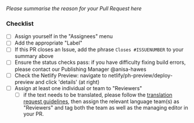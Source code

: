 *Please summarise the reason for your Pull Request here*

### Checklist

- [ ] Assign yourself in the "Assignees" menu
- [ ] Add the appropriate "Label"
- [ ] If this PR closes an Issue, add the phrase `Closes #ISSUENUMBER` to your summary above
- [ ] Ensure the status checks pass: if you have difficulty fixing build errors, please contact our Publishing Manager @anisa-hawes 
- [ ] Check the Netlify Preview: navigate to netlify/ph-preview/deploy-preview and click 'details' (at right)
- [ ] Assign at least one individual or team to "Reviewers"
  - [ ] if the text needs to be translated, please follow the [translation request guidelines](https://github.com/programminghistorian/jekyll/wiki/Requesting-Translation-Guidelines), then assign the relevant language team(s) as "Reviewers" and tag both the team as well as the managing editor in your PR.
